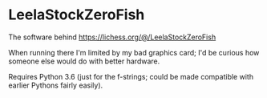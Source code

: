 # LeelaStockZeroFish

The software behind https://lichess.org/@/LeelaStockZeroFish

When running there I'm limited by my bad graphics card; I'd be curious how someone else would do with better hardware.

Requires Python 3.6 (just for the f-strings; could be made compatible with earlier Pythons fairly easily).
